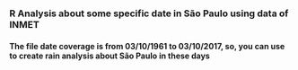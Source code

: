 ### R Analysis about some specific date in São Paulo using data of **INMET**

#### The file date coverage is from 03/10/1961 to 03/10/2017, so, you can use to create rain analysis about **São Paulo** in these days 
